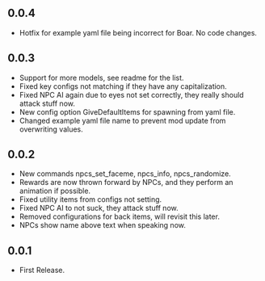 ## 0.0.4

* Hotfix for example yaml file being incorrect for Boar. No code changes.

## 0.0.3

* Support for more models, see readme for the list.
* Fixed key configs not matching if they have any capitalization.
* Fixed NPC AI again due to eyes not set correctly, they really should attack stuff now.
* New config option GiveDefaultItems for spawning from yaml file.
* Changed example yaml file name to prevent mod update from overwriting values.

## 0.0.2

* New commands npcs_set_faceme, npcs_info, npcs_randomize.
* Rewards are now thrown forward by NPCs, and they perform an animation if possible.
* Fixed utility items from configs not setting.
* Fixed NPC AI to not suck, they attack stuff now.
* Removed configurations for back items, will revisit this later.
* NPCs show name above text when speaking now.

## 0.0.1

* First Release.

